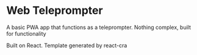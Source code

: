 # Web Teleprompter

A basic PWA app that functions as a teleprompter.
Nothing complex, built for functionality

Built on React. Template generated by react-cra